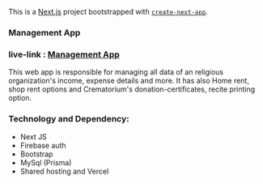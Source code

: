 This is a [Next.js](https://nextjs.org/) project bootstrapped with [`create-next-app`](https://github.com/vercel/next.js/tree/canary/packages/create-next-app).


### Management App

### live-link : [Management App](https://temp-manage.vercel.app)

This web app is responsible for managing all data of an religious organization's income, expense details and more. It has also Home rent, shop rent options and Crematorium's donation-certificates, recite printing option.

### Technology and Dependency:

- Next JS
- Firebase auth
- Bootstrap
- MySql (Prisma)
- Shared hosting and Vercel
